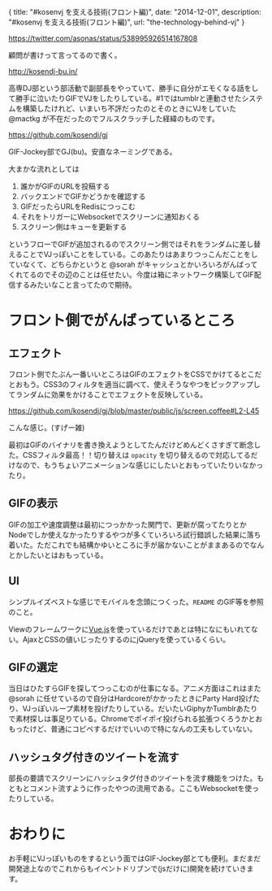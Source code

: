 {
  title: "#kosenvj を支える技術(フロント編)",
  date: "2014-12-01",
  description: "#kosenvj を支える技術(フロント編)",
  url: "the-technology-behind-vj"
}

https://twitter.com/asonas/status/538995926514167808

顧問が書けって言ってるので書く。

http://kosendj-bu.in/

高専DJ部という部活動で副部長をやっていて、勝手に自分がエモくなる話をして勝手に泣いたりGIFでVJをしたりしている。#1ではtumblrと連動させたシステムを構築したけれど、いまいち不評だったのとそのときにVJをしていた @mactkg が不在だったのでフルスクラッチした経緯のものです。

https://github.com/kosendj/gj

GIF-Jockey部でGJ(bu)。安直なネーミングである。

大まかな流れとしては

1. 誰かがGIFのURLを投稿する
2. バックエンドでGIFかどうかを確認する
3. GIFだったらURLをRedisにつっこむ
4. それをトリガーにWebsocketでスクリーンに通知おくる
5. スクリーン側はキューを更新する

というフローでGIFが追加されるのでスクリーン側ではそれをランダムに差し替えることでVJっぽいことをしている。このあたりはあまりつっこんだことをしていなくて、どちらかというと @sorah がキャッシュとかいろいろがんばってくれてるのでその辺のことは任せたい。今度は箱にネットワーク構築してGIF配信するみたいなこと言ってたので期待。

# フロント側でがんばっているところ

## エフェクト

フロント側でたぶん一番いいところはGIFのエフェクトをCSSでかけてるとこだとおもう。CSS3のフィルタを適当に調べて、使えそうなやつをピックアップしてランダムに効果をかけることでエフェクトを反映している。

https://github.com/kosendj/gj/blob/master/public/js/screen.coffee#L2-L45

こんな感じ。(すげー雑)

最初はGIFのバイナリを書き換えようとしてたんだけどめんどくさすぎて断念した。CSSフィルタ最高！！切り替えは `opacity` を切り替えるので対応してるだけなので、もうちょいアニメーションな感じにしたいとおもっていたりいなかったり。

## GIFの表示

GIFの加工や速度調整は最初につっかかった関門で、更新が腐ってたりとかNodeでしか使えなかったりするやつが多くていろいろ試行錯誤した結果[<x-gif>](http://geelen.github.io/x-gif)に落ち着いた。ただこれでも結構かゆいところに手が届かないことがままあるのでなんとかしたいとはおもっている。

## UI

シンプルイズベストな感じでモバイルを念頭につくった。`README` のGIF等を参照のこと。

Viewのフレームワークに[Vue.js](http://vuejs.org/)を使っているだけであとは特になにもいれてない。AjaxとCSSの値いじったりするのにjQueryを使っているくらい。

## GIFの選定

当日はひたすらGIFを探してつっこむのが仕事になる。アニメ方面はこれはまた @sorah に任せているので自分はHardcoreがかかったときにParty Hard投げたり、VJっぽいループ素材を投げたりしている。だいたいGiphyかTumblrあたりで素材探しは事足りている。Chromeでポイポイ投げられる拡張つくろうかとおもったけど、普通にコピペするだけでいいので特になんの工夫もしていない。

## ハッシュタグ付きのツイートを流す

部長の要請でスクリーンにハッシュタグ付きのツイートを流す機能をつけた。もともとコメント流すように作ったやつの流用である。ここもWebsocketを使ったりしている。

# おわりに

お手軽にVJっぽいものをするという面ではGIF-Jockey部とても便利。まだまだ開発途上なのでこれからもイベントドリブンで(jsだけに)開発を続けていきます。
